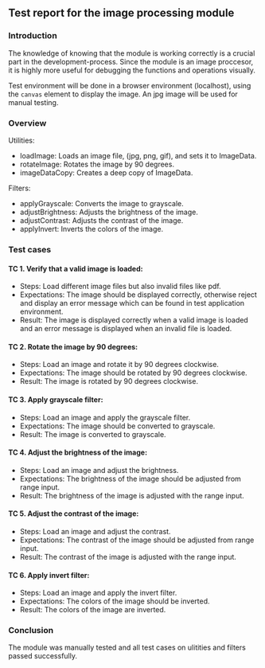 ## Test report for the image processing module

### Introduction
The knowledge of knowing that the module is working correctly is a crucial part in the development-process. Since the module is an image proccesor, it is highly more useful for debugging the functions and operations visually.

Test environment will be done in a browser environment (localhost), using the `canvas` element to display the image. An jpg image will be used for manual testing.

### Overview
Utilities:
- loadImage: Loads an image file, (jpg, png, gif), and sets it to ImageData.
- rotateImage: Rotates the image by 90 degrees.
- imageDataCopy: Creates a deep copy of ImageData.

Filters:
- applyGrayscale: Converts the image to grayscale.
- adjustBrightness: Adjusts the brightness of the image.
- adjustContrast: Adjusts the contrast of the image.
- applyInvert: Inverts the colors of the image.

### Test cases
#### TC 1. Verify that a valid image is loaded:
- Steps: Load different image files but also invalid files like pdf.
- Expectations: The image should be displayed correctly, otherwise reject and display an error message which can be found in test application environment.
- Result: The image is displayed correctly when a valid image is loaded and an error message is displayed when an invalid file is loaded.
#### TC 2. Rotate the image by 90 degrees:
- Steps: Load an image and rotate it by 90 degrees clockwise.
- Expectations: The image should be rotated by 90 degrees clockwise.
- Result: The image is rotated by 90 degrees clockwise.
#### TC 3. Apply grayscale filter:
- Steps: Load an image and apply the grayscale filter.
- Expectations: The image should be converted to grayscale.
- Result: The image is converted to grayscale.
#### TC 4. Adjust the brightness of the image:
- Steps: Load an image and adjust the brightness.
- Expectations: The brightness of the image should be adjusted from range input.
- Result: The brightness of the image is adjusted with the range input.
#### TC 5. Adjust the contrast of the image:
- Steps: Load an image and adjust the contrast.
- Expectations: The contrast of the image should be adjusted from range input.
- Result: The contrast of the image is adjusted with the range input.
#### TC 6. Apply invert filter:
- Steps: Load an image and apply the invert filter.
- Expectations: The colors of the image should be inverted.
- Result: The colors of the image are inverted.

### Conclusion
The module was manually tested and all test cases on ulitities and filters passed successfully.